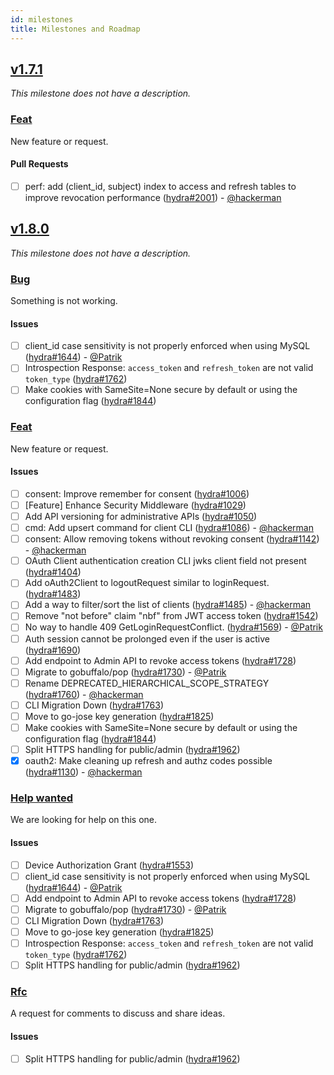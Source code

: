 ```yaml
---
id: milestones
title: Milestones and Roadmap
---
```


## [v1.7.1](https://github.com/ory/hydra/milestone/40)

*This milestone does not have a description.*

### [Feat](https://github.com/ory/hydra/labels/feat)

New feature or request.

#### Pull Requests

* [ ] perf: add (client_id, subject) index to access and refresh tables to improve revocation performance ([hydra#2001](https://github.com/ory/hydra/pull/2001)) - [@hackerman](https://github.com/aeneasr)

## [v1.8.0](https://github.com/ory/hydra/milestone/39)

*This milestone does not have a description.*

### [Bug](https://github.com/ory/hydra/labels/bug)

Something is not working.

#### Issues

* [ ] client_id case sensitivity is not properly enforced when using MySQL ([hydra#1644](https://github.com/ory/hydra/issues/1644)) - [@Patrik](https://github.com/zepatrik)
* [ ] Introspection Response: `access_token` and `refresh_token` are not valid `token_type` ([hydra#1762](https://github.com/ory/hydra/issues/1762))
* [ ] Make cookies with SameSite=None secure by default or using the configuration flag ([hydra#1844](https://github.com/ory/hydra/issues/1844))

### [Feat](https://github.com/ory/hydra/labels/feat)

New feature or request.

#### Issues

* [ ] consent: Improve remember for consent ([hydra#1006](https://github.com/ory/hydra/issues/1006))
* [ ] [Feature] Enhance Security Middleware ([hydra#1029](https://github.com/ory/hydra/issues/1029))
* [ ] Add API versioning for administrative APIs ([hydra#1050](https://github.com/ory/hydra/issues/1050))
* [ ] cmd: Add upsert command for client CLI ([hydra#1086](https://github.com/ory/hydra/issues/1086)) - [@hackerman](https://github.com/aeneasr)
* [ ] consent: Allow removing tokens without revoking consent ([hydra#1142](https://github.com/ory/hydra/issues/1142)) - [@hackerman](https://github.com/aeneasr)
* [ ] OAuth Client authentication creation CLI jwks client field not present ([hydra#1404](https://github.com/ory/hydra/issues/1404))
* [ ] Add oAuth2Client to logoutRequest similar to loginRequest. ([hydra#1483](https://github.com/ory/hydra/issues/1483))
* [ ] Add a way to filter/sort the list of clients ([hydra#1485](https://github.com/ory/hydra/issues/1485)) - [@hackerman](https://github.com/aeneasr)
* [ ] Remove "not before" claim "nbf" from JWT access token ([hydra#1542](https://github.com/ory/hydra/issues/1542))
* [ ] No way to handle 409 GetLoginRequestConflict. ([hydra#1569](https://github.com/ory/hydra/issues/1569)) - [@Patrik](https://github.com/zepatrik)
* [ ] Auth session cannot be prolonged even if the user is active ([hydra#1690](https://github.com/ory/hydra/issues/1690))
* [ ] Add endpoint to Admin API to revoke access tokens ([hydra#1728](https://github.com/ory/hydra/issues/1728))
* [ ] Migrate to gobuffalo/pop ([hydra#1730](https://github.com/ory/hydra/issues/1730)) - [@Patrik](https://github.com/zepatrik)
* [ ] Rename DEPRECATED_HIERARCHICAL_SCOPE_STRATEGY ([hydra#1760](https://github.com/ory/hydra/issues/1760)) - [@hackerman](https://github.com/aeneasr)
* [ ] CLI Migration Down ([hydra#1763](https://github.com/ory/hydra/issues/1763))
* [ ] Move to go-jose key generation ([hydra#1825](https://github.com/ory/hydra/issues/1825))
* [ ] Make cookies with SameSite=None secure by default or using the configuration flag ([hydra#1844](https://github.com/ory/hydra/issues/1844))
* [ ] Split HTTPS handling for public/admin ([hydra#1962](https://github.com/ory/hydra/issues/1962))
* [x] oauth2: Make cleaning up refresh and authz codes possible ([hydra#1130](https://github.com/ory/hydra/issues/1130)) - [@hackerman](https://github.com/aeneasr)

### [Help wanted](https://github.com/ory/hydra/labels/help%20wanted)

We are looking for help on this one.

#### Issues

* [ ] Device Authorization Grant ([hydra#1553](https://github.com/ory/hydra/issues/1553))
* [ ] client_id case sensitivity is not properly enforced when using MySQL ([hydra#1644](https://github.com/ory/hydra/issues/1644)) - [@Patrik](https://github.com/zepatrik)
* [ ] Add endpoint to Admin API to revoke access tokens ([hydra#1728](https://github.com/ory/hydra/issues/1728))
* [ ] Migrate to gobuffalo/pop ([hydra#1730](https://github.com/ory/hydra/issues/1730)) - [@Patrik](https://github.com/zepatrik)
* [ ] CLI Migration Down ([hydra#1763](https://github.com/ory/hydra/issues/1763))
* [ ] Move to go-jose key generation ([hydra#1825](https://github.com/ory/hydra/issues/1825))
* [ ] Introspection Response: `access_token` and `refresh_token` are not valid `token_type` ([hydra#1762](https://github.com/ory/hydra/issues/1762))
* [ ] Split HTTPS handling for public/admin ([hydra#1962](https://github.com/ory/hydra/issues/1962))

### [Rfc](https://github.com/ory/hydra/labels/rfc)

A request for comments to discuss and share ideas.

#### Issues

* [ ] Split HTTPS handling for public/admin ([hydra#1962](https://github.com/ory/hydra/issues/1962))